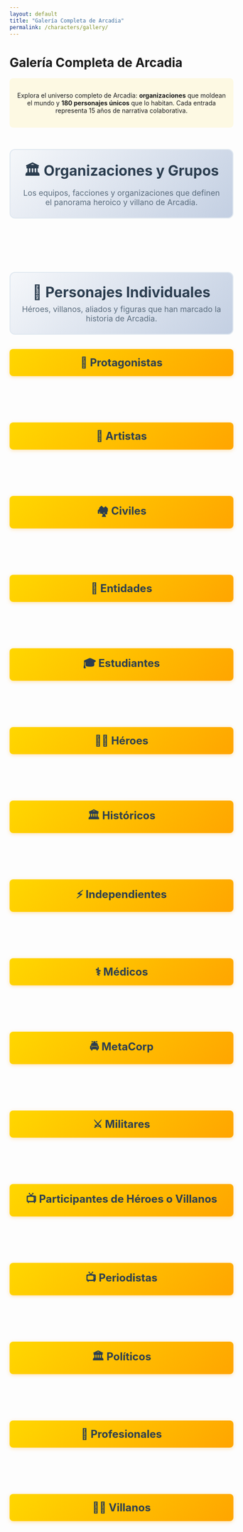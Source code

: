 ```yaml
---
layout: default
title: "Galería Completa de Arcadia"
permalink: /characters/gallery/
---
```


# Galería Completa de Arcadia

<div class="gallery-intro">
  <p>Explora el universo completo de Arcadia: <strong>organizaciones</strong> que moldean el mundo y <strong>180 personajes únicos</strong> que lo habitan. Cada entrada representa 15 años de narrativa colaborativa.</p>
</div>

<div class="section-header">
  <h2>🏛️ Organizaciones y Grupos</h2>
  <p>Los equipos, facciones y organizaciones que definen el panorama heroico y villano de Arcadia.</p>
</div>

<div class="gallery-container" id="groups-gallery">
  <!-- Group cards will be dynamically loaded here -->
</div>

<div class="section-header">
  <h2>👥 Personajes Individuales</h2>
  <p>Héroes, villanos, aliados y figuras que han marcado la historia de Arcadia.</p>
</div>

<!-- Protagonistas -->  
<div class="character-section">
  <h3 class="character-category-title">🌟 Protagonistas</h3>
  <div class="gallery-container" id="protagonistas-gallery">
    <!-- Protagonist cards will be dynamically loaded here -->
  </div>
</div>

<!-- Artistas -->
<div class="character-section">
  <h3 class="character-category-title">🎨 Artistas</h3>
  <div class="gallery-container" id="artistas-gallery">
    <!-- Artist cards will be dynamically loaded here -->
  </div>
</div>

<!-- Civiles -->
<div class="character-section">
  <h3 class="character-category-title">🏘️ Civiles</h3>
  <div class="gallery-container" id="civiles-gallery">
    <!-- Civilian character cards will be dynamically loaded here -->
  </div>
</div>

<!-- Entidades -->
<div class="character-section">
  <h3 class="character-category-title">🔮 Entidades</h3>
  <div class="gallery-container" id="entidades-gallery">
    <!-- Entity character cards will be dynamically loaded here -->
  </div>
</div>

<!-- Estudiantes -->
<div class="character-section">
  <h3 class="character-category-title">🎓 Estudiantes</h3>
  <div class="gallery-container" id="estudiantes-gallery">
    <!-- Student cards will be dynamically loaded here -->
  </div>
</div>

<!-- Héroes -->
<div class="character-section">
  <h3 class="character-category-title">🦸‍♂️ Héroes</h3>
  <div class="gallery-container" id="heroes-gallery">
    <!-- Hero cards will be dynamically loaded here -->
  </div>
</div>

<!-- Históricos -->
<div class="character-section">
  <h3 class="character-category-title">🏛️ Históricos</h3>
  <div class="gallery-container" id="historicos-gallery">
    <!-- Historical figure cards will be dynamically loaded here -->
  </div>
</div>

<!-- Independientes -->
<div class="character-section">
  <h3 class="character-category-title">⚡ Independientes</h3>
  <div class="gallery-container" id="independientes-gallery">
    <!-- Independent character cards will be dynamically loaded here -->
  </div>
</div>

<!-- Médicos -->
<div class="character-section">
  <h3 class="character-category-title">⚕️ Médicos</h3>
  <div class="gallery-container" id="medicos-gallery">
    <!-- Medical professional cards will be dynamically loaded here -->
  </div>
</div>

<!-- MetaCorp -->
<div class="character-section">
  <h3 class="character-category-title">🚔 MetaCorp</h3>
  <div class="gallery-container" id="metacorp-gallery">
    <!-- MetaCorp cards will be dynamically loaded here -->
  </div>
</div>

<!-- Militares -->
<div class="character-section">
  <h3 class="character-category-title">⚔️ Militares</h3>
  <div class="gallery-container" id="militares-gallery">
    <!-- Military character cards will be dynamically loaded here -->
  </div>
</div>

<!-- Participantes de Héroes o Villanos -->
<div class="character-section">
  <h3 class="character-category-title">📺 Participantes de Héroes o Villanos</h3>
  <div class="gallery-container" id="participantes-hevi-gallery">
    <!-- Héroes o Villanos contest participant cards will be dynamically loaded here -->
  </div>
</div>

<!-- Periodistas -->
<div class="character-section">
  <h3 class="character-category-title">📺 Periodistas</h3>
  <div class="gallery-container" id="periodistas-gallery">
    <!-- Journalist cards will be dynamically loaded here -->
  </div>
</div>

<!-- Políticos -->
<div class="character-section">
  <h3 class="character-category-title">🏛️ Políticos</h3>
  <div class="gallery-container" id="politicos-gallery">
    <!-- Political figure cards will be dynamically loaded here -->
  </div>
</div>

<!-- Profesionales -->
<div class="character-section">
  <h3 class="character-category-title">👔 Profesionales</h3>
  <div class="gallery-container" id="profesionales-gallery">
    <!-- Professional character cards will be dynamically loaded here -->
  </div>
</div>

<!-- Villanos -->
<div class="character-section">
  <h3 class="character-category-title">🦹‍♂️ Villanos</h3>
  <div class="gallery-container" id="villanos-gallery">
    <!-- Villain cards will be dynamically loaded here -->
  </div>
</div>

<script src="https://unpkg.com/masonry-layout@4/dist/masonry.pkgd.min.js"></script>
<script src="https://unpkg.com/imagesloaded@4/imagesloaded.pkgd.min.js"></script>

<script>
document.addEventListener('DOMContentLoaded', function() {
  const groupsGallery = document.getElementById('groups-gallery');
  const charactersGallery = document.getElementById('character-gallery');
  
  // Group data - organizations and teams
  const groups = [
    { slug: 'la-familia', name: 'La Familia', image: 'La familia.png', description: 'Los héroes fundadores originales' },
    { slug: 'la-farandula', name: 'La Farándula', image: 'la-farandula.png', description: 'Villanos teatrales organizados' },
    { slug: 'fatum', name: 'Fatum Corporation', image: 'Fatum.jpeg', description: 'Megacorporación criminal multigeneracional' },
    { slug: 'los-rayos', name: 'Los Rayos', image: 'los_rayos.png', description: 'Fuerza militar de elite' },
    { slug: 'la-caceria-salvaje', name: 'La Cacería Salvaje', image: 'la-caceria-salvaje.png', description: 'Vigilantes bestiales del Barrio Gótico' },
    { slug: 'los-confesores', name: 'Los Confesores', image: 'los-confesores.png', description: 'Fanáticos religiosos antimeta' },
    { slug: 'los-espligan', name: 'Los Espligan', image: 'espligan.png', description: 'Mercenarios especializados parasitarios' },
    { slug: 'puno-gris', name: 'Puño Gris', image: 'puno-gris.png', description: 'Mafia del distrito asiático' },
    { slug: 'ultracorps', name: 'Ultracorps', image: 'ultracorps.png', description: 'División especial de MetaCorp con humanos mejorados' }
  ];
  
  // Character data organized by categories
  const characterCategories = {
    protagonistas: [
      // La Familia
      { slug: 'ana-montenegro-esfinge-atropos', name: 'Ana Montenegro / Esfinge / Atropos', image: 'ana-montenegro-esfinge-atropos.png' },
      { slug: 'astrid-kayface', name: 'Astrid / Kayface', image: 'Astrid_Kayface.png' },
      { slug: 'bate', name: 'Bate', image: 'Bate.png' },
      { slug: 'diana', name: 'Diana', image: 'diana.png' },
      { slug: 'el-faraon', name: 'El Faraón', image: 'El Faraón.png' },
      { slug: 'eslizon-esmeralda', name: 'Eslizón Esmeralda', image: 'Eslizon Esmeralda.png' },
      { slug: 'garra', name: 'Garra', image: 'Garra.png' },
      { slug: 'hotman', name: 'Hotman', image: 'Hotman.png' },
      { slug: 'jorge-espectro', name: 'Jorge / Espectro', image: 'espectro.png' },
      { slug: 'justa-justicia-sentencia', name: 'Justa / Justicia / Sentencia', image: 'Justa_Justicia_Sentencia.png' },
      { slug: 'lumen', name: 'Lúmen', image: 'Lumen.png' },
      { slug: 'mencia-psique-cia', name: 'Mencia / Psique / Cia', image: 'Mencia_Psique_Cia.png' },
      { slug: 'mesmero', name: 'Mésmero', image: 'Mésmero.png' },
      { slug: 'sara10-mecanica', name: 'Sara10 / Mecánica', image: 'Sara10_Mecánica.png' },
      { slug: 'thomas-raza', name: 'Thomas / Raza', image: 'Thomas_Raza.png' }
    ].sort((a, b) => a.name.localeCompare(b.name)),
    
    participantesHeVi: [
      // Grupo Alfa - Los Favoritos del Público
      { slug: 'cerebro', name: 'Cerebro', image: 'cerebro.png' },
      { slug: 'leon-federico', name: 'León Federico', image: 'leon-federico.png' },
      { slug: 'marta-alberti', name: 'Marta Alberti', image: 'marta-alberti.png' },
      { slug: 'raffella-giovanni', name: 'Raffella Giovanni', image: 'raffella-giovanni.png' },
      { slug: 'roberto-vazquez', name: 'Roberto Vázquez', image: 'roberto-vazquez.png' },
      // Grupo Gamma - Los Criminales Rehabilitados  
      { slug: '2d', name: '2D', image: '2d.png' },
      { slug: 'cyberpunk', name: 'Cyberpunk', image: 'cyberpunk.png' },
      { slug: 'martillo', name: 'Martillo', image: 'martillo.png' },
      { slug: 'siberia', name: 'Siberia', image: 'siberia.png' },
      // Grupo Delta - Los Dormilones
      { slug: 'la-nueva-sombra', name: 'La Nueva Sombra', image: 'la_nueva_sombra.png' },
      { slug: 'temblores', name: 'Temblores', image: 'Temblores.png' },
      { slug: 'tifon', name: 'Tifón', image: 'tifon.png' },
      { slug: 'zambo-mambo', name: 'Zambo y Mambo', image: 'zambo-mambo.png' }
    ].sort((a, b) => a.name.localeCompare(b.name)),
    
    heroes: [
      { slug: 'alice-tesla', name: 'Alice Tesla', image: 'Alice_Tesla.png' },
      { slug: 'anarquista', name: 'Anarquista', image: 'anarquista.png' },
      { slug: 'arcadio', name: 'Arcadio', image: 'Arcadio.png' },
      { slug: 'autoridad', name: 'Autoridad', image: 'autoridad.png' },
      { slug: 'bailarina', name: 'Bailarina', image: 'Bailarina.png' },
      { slug: 'comadreja-negra', name: 'Comadreja Negra', image: 'Comadreja negra.png' },
      { slug: 'david', name: 'David', image: 'david.png' },
      { slug: 'el-golem', name: 'El Golem', image: 'el-golem.png' },
      { slug: 'el-guardian', name: 'El Guardián', image: 'el-guardian.png' },
      { slug: 'el-mago', name: 'El Mago', image: 'El Mago.png' },
      { slug: 'eneiros', name: 'Eneiros', image: 'Eneiros.png' },
      { slug: 'estocada', name: 'Estocada', image: 'Estocada.png' },
      { slug: 'gusto', name: 'Gusto', image: 'Gusto.png' },
      { slug: 'la-sombra', name: 'La Sombra', image: 'La Sombra.png' },
      { slug: 'lucifer-hero', name: 'Lucifer', image: 'Lucifer.png' },
      { slug: 'neon', name: 'Neón', image: 'Neon.png' },
      { slug: 'nube', name: 'Nube', image: 'Nube.png' },
      { slug: 'oido', name: 'Oído', image: 'Oido.png' },
      { slug: 'olfato', name: 'Olfato', image: 'Olfato.png' },
      { slug: 'rayo-igneo', name: 'Rayo Ígneo', image: 'rayo-igneo.png' },
      { slug: 'relampago', name: 'Relámpago', image: 'Relampago.png' },
      { slug: 'serpiente', name: 'Serpiente', image: 'Serpiente.png' },
      { slug: 'tacto', name: 'Tacto', image: 'Tacto.png' },
      { slug: 'trueno', name: 'Trueno', image: 'Trueno.png' },
      { slug: 'venus-sibila', name: 'Venus / Sibila', image: 'Venus Sibila.png' },
      { slug: 'vista', name: 'Vista', image: 'Vista.png' }
    ].sort((a, b) => a.name.localeCompare(b.name)),
    
    villanos: [
  { slug: 'abismo', name: 'Abismo', image: 'abismo.png' },
      { slug: 'aldonza-lorenzo', name: 'Aldonza Lorenzo', image: 'Aldonza Lorenzo.png' },
      { slug: 'baron-soledad', name: 'Barón Soledad', image: 'baron-soledad.png' },
      { slug: 'bellona', name: 'Bellona', image: 'Bellona.jpg' },
      { slug: 'caos', name: 'Caos', image: 'Caos.png' },
      { slug: 'cloris', name: 'Cloris', image: 'Cloris.jpg' },
      { slug: 'crazy-mary', name: 'Crazy Mary', image: 'crazy-mary.png' },
      { slug: 'destino', name: 'Destino', image: 'destino.png' },
      { slug: 'diablo', name: 'Diablo', image: 'diablo.png' },
      { slug: 'ego', name: 'EGO', image: 'ego.png' },
      { slug: 'el-emperador-oscuro', name: 'El Emperador Oscuro', image: 'El Emperador Oscuro.png' },
      { slug: 'el-matador', name: 'El Matador', image: 'Matador.png' },
      { slug: 'el-viejo', name: 'El Viejo', image: 'el-viejo.png' },
      { slug: 'furina', name: 'Furina', image: 'Furina.jpg' },
      { slug: 'hermes', name: 'Hermes', image: 'hermes.png' },
      { slug: 'janus', name: 'Janus', image: 'Janus.jpg' },
      { slug: 'la-baronesa', name: 'La Baronesa', image: 'La Baronesa.png' },
      { slug: 'la-dama', name: 'La Dama', image: 'la-dama.png' },
      { slug: 'la-desconocida', name: 'La Desconocida', image: 'la-desconocida.png' },
      { slug: 'la-emperatriz', name: 'La Emperatriz', image: 'la-emperatriz.png' },
      { slug: 'la-reina-cobra', name: 'La Reina Cobra', image: 'la-reina-cobra.png' },
      { slug: 'lsd', name: 'LSD', image: 'lsd.png' },
      { slug: 'manni', name: 'Manni', image: 'Manni.png' },
      { slug: 'maza', name: 'Maza', image: 'Maza.png' },
      { slug: 'mentallo', name: 'Mentallo', image: 'Mentallo.png' },
      { slug: 'merx', name: 'Merx', image: 'Merx.jpg' },
      { slug: 'metalo', name: 'Metalo', image: 'Metalo.png' },
      { slug: 'mister-skip', name: 'Mister Skip', image: 'mister-skip.png' },
      { slug: 'mulciber', name: 'Mulciber', image: 'Mulcifer.jpg' },
      { slug: 'pandorum', name: 'Pandorum', image: 'Pandorum.png' },
      { slug: 'panuelo', name: 'Pañuelo', image: 'Pañuelo.png' },
      { slug: 'parda', name: 'Parda', image: 'parda.png' },
      { slug: 'pastel-de-carne', name: 'Pastel de Carne', image: 'Pastel de carne.png' },
      { slug: 'psicodalia', name: 'Psicodalia', image: 'psicodalia.png' },
      { slug: 'rojo', name: 'Rojo', image: 'Rojo.png' },
      { slug: 'saltamontes', name: 'Saltamontes', image: 'Saltamontes.png' },
      { slug: 'sedal', name: 'Sedal', image: 'Sedal.png' },
      { slug: 'superglue', name: 'SuperGlue', image: 'Superglue.png' },
      { slug: 'telarana', name: 'Telaraña', image: 'telaraña.png' },
      { slug: 'voltumna', name: 'Voltumna', image: 'Voltumna.jpg' },
      { slug: 'zanni', name: 'Zanni', image: 'Zanni.png' }
    ].sort((a, b) => a.name.localeCompare(b.name)),
    
    metacorp: [
      { slug: 'francisco-egin', name: 'Francis Egin', image: 'francisco-egin.png' },
      { slug: 'inigo-temblez', name: 'Iñigo Temblez', image: 'Inigo_Temblez.png' },
      { slug: 'mario-igarruti', name: 'Mario Igarruti', image: 'Mario_Igarruti.png' },
      { slug: 'oneill', name: 'Oneill', image: 'Oneill.png' },
      { slug: 'pablo-de-la-serna', name: 'Pablo de la Serna', image: 'Pablo_de_la_Serna.png' },
      { slug: 'roberto-gomez', name: 'Roberto Gómez', image: 'Roberto_Gomez.png' },
      { slug: 'waldo-gutierrez', name: 'Waldo Gutierrez', image: 'Waldo Gutierrez.png' }
    ].sort((a, b) => a.name.localeCompare(b.name)),
    
    estudiantes: [
      { slug: 'diego-moreau-kim', name: 'Diego Moreau-Kim', image: 'diego-moreau-kim.png' },
      { slug: 'elena-petrov-nielsen', name: 'Elena Petrov-Nielsen', image: 'elena-petrov-nielsen.png' },
      { slug: 'francisco-moreau', name: 'Francisco Moreau', image: 'francisco-moureu.png' },
      { slug: 'kai-okonkwo-singh', name: 'Kai Okonkwo-Singh', image: 'kai-okonkwo-singh.png' },
      { slug: 'marina-sato-garcia', name: 'Marina Sato-García', image: 'marina-sato-garcia.png' },
      { slug: 'zara-al-mahmoud-silva', name: 'Zara Al-Mahmoud-Silva', image: 'zara-al-mahmoud-silva.png' }
    ].sort((a, b) => a.name.localeCompare(b.name)),
    
    periodistas: [
      { slug: 'magdalena', name: 'Magdalena Agapé', image: 'Magdalena.png' },
      { slug: 'nicolas-cifuentes', name: 'Nicolás Cifuentes', image: 'nicolas-cifuentes.png' },
      { slug: 'ricky-sataka', name: 'Ricky Sataka', image: 'ricky-sataka.png' },
      { slug: 'trifasico', name: 'Trifásico', image: 'trifasico.png' }
    ].sort((a, b) => a.name.localeCompare(b.name)),
    
    artistas: [
      { slug: 'alonso-dossantos', name: 'Alonso Dossantos', image: 'alonso-dossantos.png' },
      { slug: 'jane-irinar', name: 'Jane Irinar', image: 'jane-irinar.png' },
      { slug: 'ramon-beguell', name: 'Ramón Beguell', image: 'Ramon_Beguell.png' },
      { slug: 'the-rock', name: 'The Rock', image: 'The Rock.png' }
    ].sort((a, b) => a.name.localeCompare(b.name)),
    
    medicos: [
      { slug: 'doctor-anselmo', name: 'Doctor Anselmo', image: 'doctor-anselmo.png' },
      { slug: 'felipe-alvarez', name: 'Felipe Álvarez', image: 'felipe-alvarez.png' },
      { slug: 'lorena-sanchez', name: 'Lorena Sanchez', image: 'lorena-sanchez.png' },
      { slug: 'luis-montenegro', name: 'Luis Montenegro', image: 'Luis Montenegro.png' },
      { slug: 'mia-tanaka', name: 'Mia Tanaka', image: 'mia-tanaka.png' }
    ].sort((a, b) => a.name.localeCompare(b.name)),
    
    politicos: [
      { slug: 'francois-chala', name: 'François Chalá', image: 'francois-chala.png' },
      { slug: 'leopoldo-gomez', name: 'Leopoldo Gómez', image: 'leopoldo-gomez.png' },
        { slug: 'ricardo-abeluengo', name: 'Ricardo Abeluengo', image: 'Ricardo_Abeluengo.png' },

    ].sort((a, b) => a.name.localeCompare(b.name)),
    
    militares: [
      { slug: 'general-martinez', name: 'General Martínez', image: 'general-martinez.png' },
      { slug: 'ignacio-rodriguez', name: 'Ignacio Rodríguez', image: 'ignacio-rodriguez.png' }
    ].sort((a, b) => a.name.localeCompare(b.name)),
    
    profesionales: [
      { slug: 'amira-roxana', name: 'Amira Roxana', image: 'amira-roxana.png' },
      { slug: 'cacharrero', name: 'Cacharrero', image: 'Cacharrero.png' },
      { slug: 'charada', name: 'Charada', image: 'Charada.png' },
      { slug: 'federico-lopez', name: 'Federico López', image: 'federico-lopez.png' },
      { slug: 'lambert', name: 'Lambert', image: 'lambert.png' },
      { slug: 'mateo-shu', name: 'Mateo Shu', image: 'Mateo_Shu.png' }
    ].sort((a, b) => a.name.localeCompare(b.name)),
    
    historicos: [
      { slug: 'alberto-alvarez', name: 'Alberto Álvarez', image: 'alberto-alvarez.png' },
      { slug: 'alfonso-xiii', name: 'Alfonso XIII', image: 'alfonso-xiii.png' },
      { slug: 'antonio-calvero', name: 'Antonio Calvero', image: 'antonio-calvero.png' },
      { slug: 'fidel-castro', name: 'Fidel Castro', image: 'fidel-castro.png' },
      { slug: 'francisco-franco', name: 'Francisco Franco', image: 'francisco-franco.png' },
      { slug: 'john-f-kennedy', name: 'John F. Kennedy', image: 'john-f-kennedy.png' },
      { slug: 'jruschov', name: 'Jruschov', image: 'Jruschov.png' },
      { slug: 'juan-guzman', name: 'Juan Guzmán', image: 'juan-guzman.png' },
      { slug: 'marius-fernandez', name: 'Marius Fernández', image: 'marius.png' },
      { slug: 'primo-de-rivera', name: 'Primo de Rivera', image: 'primo-de-rivera.png' },
      { slug: 'rey-ofobutu', name: 'Rey Ofobutu', image: 'rey-ofobutu.png' }
    ].sort((a, b) => a.name.localeCompare(b.name)),
    
    independientes: [
      { slug: 'alfred', name: 'Alfred', image: 'alfred.png' },
      { slug: 'el-senor-de-las-ratas', name: 'El Señor de las Ratas', image: 'el-senor-de-las-ratas.png' },
      { slug: 'malik', name: 'Malik', image: 'Malik.png' },
      { slug: 'roberto-mckomick', name: 'Roberto McKomick', image: 'roberto-mckomick.png' },
      { slug: 'yeng', name: 'Yeng', image: 'Yeng.png' }
    ].sort((a, b) => a.name.localeCompare(b.name)),
    
    civiles: [
      { slug: 'amara-quebe', name: 'Amara Quebé', image: 'amara-quebe.png' },
      { slug: 'anianca', name: 'Anianca', image: 'anianca.png' },
      { slug: 'carmen-delgado', name: 'Carmen Delgado', image: 'carmen-delgado.png' },
      { slug: 'dani-rodriguez', name: 'Dani Rodriguez', image: 'dani-rodriguez.png' },
      { slug: 'eduardo-vaquerizo', name: 'Eduardo Vaquerizo', image: 'eduardo-vaquerizo.png' },
      { slug: 'elena-fuentes', name: 'Elena Fuentes', image: 'elena-fuentes.png' },
      { slug: 'gregor', name: 'Gregor', image: 'gregor.png' },
      { slug: 'hassan-oleg', name: 'Hassan Oleg', image: 'Hassan_Oleg.png' },
      { slug: 'hassir', name: 'Hassir', image: 'hassir.png' },
      { slug: 'ignacio-fuentes', name: 'Ignacio Fuentes', image: 'ignacio-fuentes.png' },
      { slug: 'leila-nasiri', name: 'Leila Nasiri', image: 'leila-nasiri.png' },
      { slug: 'marcial-gomez', name: 'Marcial Gomez', image: 'marcial-gomez.png' },
      { slug: 'marta-gutierrez', name: 'Marta Gutierrez', image: 'marta-gutierrez.png' },
      { slug: 'marta-heredia', name: 'Marta Heredia', image: 'marta-heredia.png' },
      { slug: 'nacho-smuck', name: 'Nacho Smück', image: 'nacho-smuck.png' },
      { slug: 'nasrin-ahmadi', name: 'Nasrin Ahmadi', image: 'nasrin-ahmadi.png' },
      { slug: 'natacha', name: 'Natacha', image: 'natacha.png' },
      { slug: 'senora-pepa', name: 'Señora Pepa', image: 'senora-pepa.png' },
      // Pacientes de Althea Argos (Psique)
      { slug: 'adrian-belmont-vasquez', name: 'Adrian Belmont-Vasquez', image: 'adrian-belmont-vasquez.png' },
      { slug: 'carmen-rousseau-nakamura', name: 'Carmen Rousseau-Nakamura', image: 'carmen-rousseau-nakamura.png' },
      { slug: 'esperanza-kowalski-okafor', name: 'Esperanza Kowalski-Okafor', image: 'esperanza-kowalski-okafor.png' },
      { slug: 'isabella-rodriguez-tanaka', name: 'Isabella Rodriguez-Tanaka', image: 'isabella-rodriguez-tanaka.png' },
      { slug: 'marcus-thompson-petrov', name: 'Marcus Thompson-Petrov', image: 'marcus-thompson-petrov.png' },
      { slug: 'viktor-chen-andersson', name: 'Viktor Chen-Andersson', image: 'viktor-chen-andersson.png' }
    ].sort((a, b) => a.name.localeCompare(b.name)),
    
    entidades: [
      { slug: 'el-guardian', name: 'El Guardián', image: 'el-guardian.png' },
      { slug: 'el-emperador-oscuro', name: 'El Emperador Oscuro', image: 'El Emperador Oscuro.png' },
      { slug: 'hermanas-magdalena', name: 'Hermanas Magdalena', image: 'hermanas-magdalena.png' },
      { slug: 'bastet', name: 'Bastet', image: 'bastet.png' }
    ].sort((a, b) => a.name.localeCompare(b.name))
  };

  // Create group cards
  groups.forEach(group => {
    const card = document.createElement('div');
    card.className = 'character-card group-card';
    card.innerHTML = `
      <a href="{{ site.baseurl }}/groups/${group.slug}/" class="character-link">
        <div class="character-image-container">
          <img src="{{ site.baseurl }}/assets/img/characters/${group.image}" 
               alt="${group.name}" 
               class="character-image"
               loading="lazy"
               onerror="this.style.display='none'; this.nextElementSibling.style.display='block';">
          <div class="character-placeholder" style="display: none;">
            <span class="character-initial">${group.name.charAt(0)}</span>
          </div>
        </div>
        <div class="character-info">
          <h3 class="character-name">${group.name}</h3>
          <p class="group-description">${group.description}</p>
        </div>
      </a>
    `;
    groupsGallery.appendChild(card);
  });
  
  // Function to create character cards for a category
  function createCharacterCards(characters, galleryId) {
    const gallery = document.getElementById(galleryId);
    characters.forEach(character => {
      const card = document.createElement('div');
      card.className = 'character-card';
      card.innerHTML = `
        <a href="{{ site.baseurl }}/characters/details/${character.slug}/" class="character-link">
          <div class="character-image-container">
            <img src="{{ site.baseurl }}/assets/img/characters/${character.image}" 
                 alt="${character.name}" 
                 class="character-image"
                 loading="lazy"
                 onerror="this.style.display='none'; this.nextElementSibling.style.display='block';">
            <div class="character-placeholder" style="display: none;">
              <span class="character-initial">${character.name.charAt(0)}</span>
            </div>
          </div>
          <div class="character-info">
            <h3 class="character-name">${character.name}</h3>
          </div>
        </a>
      `;
      gallery.appendChild(card);
    });
  }

  // Create character cards for each category
  createCharacterCards(characterCategories.protagonistas, 'protagonistas-gallery');
  createCharacterCards(characterCategories.artistas, 'artistas-gallery');
  createCharacterCards(characterCategories.civiles, 'civiles-gallery');
  createCharacterCards(characterCategories.entidades, 'entidades-gallery');
  createCharacterCards(characterCategories.estudiantes, 'estudiantes-gallery');
  createCharacterCards(characterCategories.heroes, 'heroes-gallery');
  createCharacterCards(characterCategories.historicos, 'historicos-gallery');
  createCharacterCards(characterCategories.independientes, 'independientes-gallery');
  createCharacterCards(characterCategories.medicos, 'medicos-gallery');
  createCharacterCards(characterCategories.metacorp, 'metacorp-gallery');
  createCharacterCards(characterCategories.militares, 'militares-gallery');
  createCharacterCards(characterCategories.participantesHeVi, 'participantes-hevi-gallery');
  createCharacterCards(characterCategories.periodistas, 'periodistas-gallery');
  createCharacterCards(characterCategories.politicos, 'politicos-gallery');
  createCharacterCards(characterCategories.profesionales, 'profesionales-gallery');
  createCharacterCards(characterCategories.villanos, 'villanos-gallery');

  // Initialize Masonry for all galleries after images load
  function initializeMasonry(galleryId) {
    const gallery = document.getElementById(galleryId);
    if (gallery) {
      imagesLoaded(gallery, function() {
        new Masonry(gallery, {
          itemSelector: '.character-card',
          columnWidth: '.character-card',
          gutter: 20,
          fitWidth: true
        });
      });
    }
  }

  // Initialize Masonry for groups gallery
  imagesLoaded(groupsGallery, function() {
    new Masonry(groupsGallery, {
      itemSelector: '.character-card',
      columnWidth: '.character-card',
      gutter: 20,
      fitWidth: true
    });
  });
  
  // Initialize Masonry for all character category galleries
  initializeMasonry('protagonistas-gallery');
  initializeMasonry('artistas-gallery');
  initializeMasonry('civiles-gallery');
  initializeMasonry('entidades-gallery');
  initializeMasonry('estudiantes-gallery');
  initializeMasonry('heroes-gallery');
  initializeMasonry('historicos-gallery');
  initializeMasonry('independientes-gallery');
  initializeMasonry('medicos-gallery');
  initializeMasonry('metacorp-gallery');
  initializeMasonry('militares-gallery');
  initializeMasonry('participantes-hevi-gallery');
  initializeMasonry('periodistas-gallery');
  initializeMasonry('politicos-gallery');
  initializeMasonry('profesionales-gallery');
  initializeMasonry('villanos-gallery');
});
</script>

<style>
.gallery-intro {
  text-align: center;
  margin-bottom: 2rem;
  padding: 1rem;
  background: rgba(255, 215, 0, 0.1);
  border-radius: 8px;
}

.character-section {
  margin-bottom: 3rem;
}

.character-category-title {
  text-align: center;
  margin: 2rem 0 1rem 0;
  padding: 1rem;
  background: linear-gradient(135deg, #FFD700 0%, #FFA500 100%);
  border-radius: 8px;
  color: #2c3e50;
  font-size: 1.5rem;
  font-weight: bold;
  box-shadow: 0 2px 8px rgba(255, 165, 0, 0.3);
}

.section-header {
  text-align: center;
  margin: 3rem 0 2rem 0;
  padding: 1.5rem;
  background: linear-gradient(135deg, #f5f7fa 0%, #c3cfe2 100%);
  border-radius: 12px;
  border: 2px solid #e0e8f0;
}

.section-header h2 {
  margin: 0 0 0.5rem 0;
  color: #2c3e50;
  font-size: 2rem;
  font-weight: bold;
}

.section-header p {
  margin: 0;
  color: #5a6c7d;
  font-size: 1.1rem;
}

.gallery-container {
  margin: 0 auto;
  padding: 20px 0;
}

.character-card {
  width: 200px;
  margin-bottom: 20px;
  background: #fff;
  border-radius: 12px;
  box-shadow: 0 4px 8px rgba(0,0,0,0.1);
  transition: all 0.3s ease;
  overflow: hidden;
}

.character-card:hover {
  transform: translateY(-5px);
  box-shadow: 0 8px 25px rgba(0,0,0,0.15);
}

.group-card {
  border: 2px solid #FFD700;
  background: linear-gradient(135deg, #fff9e6 0%, #fff 100%);
}

.group-card:hover {
  border-color: #FFA500;
  box-shadow: 0 8px 25px rgba(255, 165, 0, 0.2);
}

.character-link {
  display: block;
  text-decoration: none;
  color: inherit;
}

.character-image-container {
  position: relative;
  width: 100%;
  height: 200px;
  overflow: hidden;
  background: #f5f5f5;
}

.character-image {
  width: 100%;
  height: 100%;
  object-fit: cover;
  transition: transform 0.3s ease;
}

.character-card:hover .character-image {
  transform: scale(1.05);
}

.character-placeholder {
  position: absolute;
  top: 0;
  left: 0;
  width: 100%;
  height: 100%;
  display: flex;
  align-items: center;
  justify-content: center;
  background: linear-gradient(135deg, #FFD700, #FFA500);
}

.character-initial {
  font-size: 3rem;
  font-weight: bold;
  color: #fff;
  text-shadow: 2px 2px 4px rgba(0,0,0,0.3);
}

.character-info {
  padding: 15px;
  text-align: center;
}

.character-name {
  margin: 0;
  font-size: 1rem;
  font-weight: bold;
  color: #333;
  font-family: 'Bangers', cursive;
  text-transform: uppercase;
  letter-spacing: 1px;
}

.group-description {
  margin: 0.5rem 0 0 0;
  font-size: 0.85rem;
  color: #666;
  font-style: italic;
  line-height: 1.3;
}

/* Responsive design */
@media (max-width: 768px) {
  .character-card {
    width: 150px;
  }
  
  .character-image-container {
    height: 150px;
  }
  
  .character-name {
    font-size: 0.9rem;
  }
}

@media (max-width: 480px) {
  .gallery-container {
    padding: 10px;
  }
  
  .character-card {
    width: 130px;
    margin-bottom: 15px;
  }
  
  .character-image-container {
    height: 130px;
  }
  
  .character-info {
    padding: 10px;
  }
  
  .character-name {
    font-size: 0.8rem;
  }
}

/* Loading animation */
.character-image {
  opacity: 0;
  transition: opacity 0.3s ease;
}

.character-image.loaded {
  opacity: 1;
}
</style>

<script>
// Add loaded class when images load
document.addEventListener('DOMContentLoaded', function() {
  const images = document.querySelectorAll('.character-image');
  images.forEach(img => {
    if (img.complete) {
      img.classList.add('loaded');
    } else {
      img.addEventListener('load', function() {
        this.classList.add('loaded');
      });
    }
  });
});
</script>